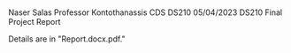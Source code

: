 #
Naser Salas
Professor Kontothanassis
CDS DS210
05/04/2023
DS210 Final Project Report
 
Details are in "Report.docx.pdf."
